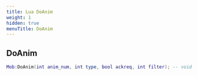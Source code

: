```yaml
---
title: Lua DoAnim
weight: 1
hidden: true
menuTitle: DoAnim
---
```

## DoAnim
```lua
Mob:DoAnim(int anim_num, int type, bool ackreq, int filter); -- void
```
